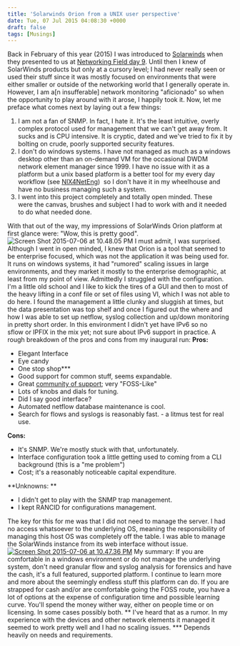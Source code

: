 ```yaml
---
title: 'Solarwinds Orion from a UNIX user perspective'
date: Tue, 07 Jul 2015 04:08:30 +0000
draft: false
tags: [Musings]
---
```


Back in February of this year (2015) I was introduced to [Solarwinds](http://www.solarwinds.com/) when they presented to us at [Networking Field day 9](http://techfieldday.com/event/nfd9/). Until then I knew of SolarWinds products but only at a cursory level; I had never really seen or used their stuff since it was mostly focused on environments that were either smaller or outside of the networking world that I generally operate in. However, I am a\[n insufferable\] network monitoring "aficionado" so when the opportunity to play around with it arose, I happily took it. Now, let me preface what comes next by laying out a few things:

1.  I am not a fan of SNMP. In fact, I hate it. It's the least intuitive, overly complex protocol used for management that we can't get away from. It sucks and is CPU intensive. It is cryptic, dated and we've tried to fix it by bolting on crude, poorly supported security features.
2.  I don't do windows systems. I have not managed as much as a windows desktop other than an on-demand VM for the occasional DWDM network element manager since 1999. I have no issue with it as a platform but a unix based platform is a better tool for my every day workflow (see [NIX4NetEng](https://www.forwardingplane.net/topics/nix4neteng/))  so I don't have it in my wheelhouse and have no business managing such a system.
3.  I went into this project completely and totally open minded. These were the canvas, brushes and subject I had to work with and it needed to do what needed done.

With that out of the way, my impressions of SolarWinds Orion platform at first glance were: "Wow, this is pretty good".![Screen Shot 2015-07-06 at 10.48.05 PM](http://www.forwardingplane.net/wp-content/uploads/2015/07/Screen-Shot-2015-07-06-at-10.48.05-PM.png) I must admit, I was surprised. Although I went in open minded, I knew that Orion is a tool that seemed to be enterprise focused, which was not the application it was being used for. It runs on windows systems, it had "rumored" scaling issues in large environments, and they market it mostly to the enterprise demographic, at least from my point of view. Admittedly I struggled with the configuration. I'm a little old school and I like to kick the tires of a GUI and then to most of the heavy lifting in a conf file or set of files using VI, which I was not able to do here. I found the management a little clunky and sluggish at times, but the data presentation was top shelf and once I figured out the where and how I was able to set up netflow, syslog collection and up/down monitoring in pretty short order. In this environment I didn't yet have IPv6 so no sflow or IPFIX in the mix yet; not sure about IPv6 support in practice. A rough breakdown of the pros and cons from my inaugural run: **Pros:**

*   Elegant Interface
*   Eye candy
*   One stop shop\*\*\*
*   Good support for common stuff, seems expandable.
*   Great [community of support](https://thwack.solarwinds.com); very "FOSS-Like"
*   Lots of knobs and dials for tuning.
*   Did I say good interface?
*   Automated netflow database maintenance is cool.
*   Search for flows and syslogs is reasonably fast. - a litmus test for real use.

**Cons:**

*   It's SNMP. We're mostly stuck with that, unfortunately.
*   Interface configuration took a little getting used to coming from a CLI background (this is a "me problem")
*   Cost; it's a reasonably noticeable capital expenditure.

**Unknowns: **

*   I didn't get to play with the SNMP trap management.
*   I kept RANCID for configurations management.

The key for this for me was that I did not need to manage the server. I had no access whatsoever to the underlying OS, meaning the responsibility of managing this host OS was completely off the table. I was able to manage the SolarWinds instance from its web interface without issue. [![Screen Shot 2015-07-06 at 10.47.36 PM](http://www.forwardingplane.net/wp-content/uploads/2015/07/Screen-Shot-2015-07-06-at-10.47.36-PM.png)](http://www.forwardingplane.net/wp-content/uploads/2015/07/Screen-Shot-2015-07-06-at-10.47.36-PM.png) My summary: If you are comfortable in a windows environment or do not manage the underlying system, don't need granular flow and syslog analysis for forensics and have the cash, it's a full featured, supported platform. I continue to learn more and more about the seemingly endless stuff this platform can do. If you are strapped for cash and/or are comfortable going the FOSS route, you have a lot of options at the expense of configuration time and possible learning curve. You'll spend the money wither way, either on people time or on licensing. In some cases possibly both. \*\* I've heard that as a rumor. In my experience with the devices and other network elements it managed it seemed to work pretty well and I had no scaling issues. \*\*\* Depends heavily on needs and requirements.